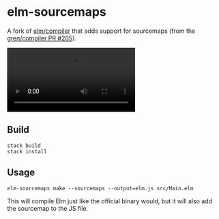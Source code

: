 # elm-sourcemaps

A fork of [elm/compiler](https://github.com/elm/compiler) that adds support for sourcemaps (from the [gren/compiler PR #205](https://github.com/gren-lang/compiler/pull/205)).

![Screencast](https://github.com/Janiczek/elm-sourcemaps/raw/main/screencast.mp4)

## Build

```
stack build
stack install
```

## Usage

```
elm-sourcemaps make --sourcemaps --output=elm.js src/Main.elm
```

This will compile Elm just like the official binary would, but it will also add the sourcemap to the JS file.
